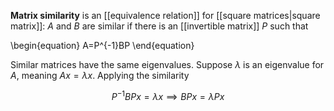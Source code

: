 **Matrix similarity** is an [[equivalence relation]] for [[square matrices|square matrix]]: $A$ and $B$ are similar if there is an [[invertible matrix]] $P$ such that

\begin{equation}
A=P^{-1}BP
\end{equation}

Similar matrices have the same eigenvalues. Suppose $\lambda$ is an eigenvalue for $A$, meaning $Ax = \lambda x$. Applying the similarity

$$
P^{-1} B P x = \lambda x \implies BPx = \lambda Px
$$